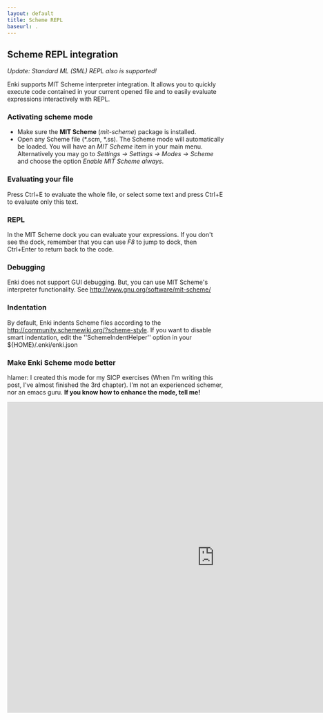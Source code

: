 ```yaml
---
layout: default
title: Scheme REPL
baseurl: .
---
```


## Scheme REPL integration

*Update: Standard ML (SML) REPL also is supported!*

Enki supports MIT Scheme interpreter integration. It allows you to quickly execute code contained in your current opened file and to easily evaluate expressions interactively with REPL.

### Activating scheme mode
* Make sure the **MIT Scheme** (*mit-scheme*) package is installed.
* Open any Scheme file (*.scm, *.ss). The Scheme mode will automatically be loaded. You will have an *MIT Scheme* item in your main menu.
Alternatively you may go to *Settings -> Settings -> Modes -> Scheme* and choose the option *Enable MIT Scheme always*.

### Evaluating your file
Press Ctrl+E to evaluate the whole file, or select some text and press Ctrl+E to evaluate only this text.

### REPL
In the MIT Scheme dock you can evaluate your expressions. If you don't see the dock, remember that you can use *F8* to jump to dock, then Ctrl+Enter to return back to the code.

### Debugging
Enki does not support GUI debugging. But, you can use MIT Scheme's interpreter functionality. See http://www.gnu.org/software/mit-scheme/

### Indentation
By default, Enki indents Scheme files according to the  http://community.schemewiki.org/?scheme-style. If you want to disable smart indentation, edit the ''SchemeIndentHelper'' option in your ${HOME}/.enki/enki.json

### Make Enki Scheme mode better
hlamer: I created this mode for my SICP exercises (When I'm writing this post, I've almost finished the 3rd chapter). I'm not an experienced schemer, nor an emacs guru. **If you know how to enhance the mode, tell me!**



<iframe width="960" height="720" src="http://www.youtube.com/embed/yr66IRF4__M?rel=0" frameborder="0"></iframe>
